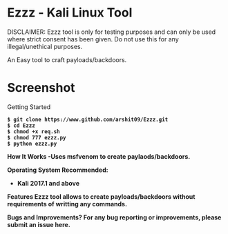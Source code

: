 # Ezzz - Kali Linux Tool

DISCLAIMER: Ezzz tool is only for testing purposes and can only be used where strict consent has been given. Do not use this for any illegal/unethical purposes.

An Easy tool to craft payloads/backdoors.

# Screenshot


</b>Getting Started<b>
```
$ git clone https://www.github.com/arshit09/Ezzz.git
$ cd Ezzz
$ chmod +x req.sh
$ chmod 777 ezzz.py
$ python ezzz.py
  ```

How It Works
-Uses msfvenom to create paylaods/backdoors.

Operating System Recommended:
- Kali 2017.1 and above

Features
Ezzz tool allows to create payloads/backdoors without requirements of writting any commands.

Bugs and Improvements?
For any bug reporting or improvements, please submit an issue here.
